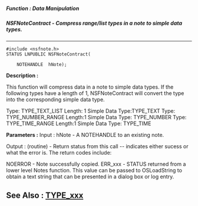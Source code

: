 ##### Function : Data Manipulation
##### NSFNoteContract - Compress range/list types in a note to simple data types.
---
```
#include <nsfnote.h>
STATUS LNPUBLIC NSFNoteContract(

	NOTEHANDLE  hNote);
```
**Description :**

This function will compress data in a note to simple data types.  If the 
following types have a length of 1, NSFNoteContract will convert the type into 
the corresponding simple data type.

Type: TYPE_TEXT_LIST   Length: 1 Simple Data Type:TYPE_TEXT
Type: TYPE_NUMBER_RANGE  Length:1 Simple Data Type: TYPE_NUMBER
Type: TYPE_TIME_RANGE  Length:1 Simple Data Type: TYPE_TIME

**Parameters :**
Input :
hNote  -  A NOTEHANDLE to an existing note.

Output :
(routine)  -  Return status from this call -- indicates either sucess or what the error is. The return codes include:

NOERROR - Note successfully copied.
ERR_xxx - STATUS returned from a lower level Notes function.  This value can be passed to OSLoadString to obtain a text string that can be presented in a dialog box or log entry.



**See Also :**
[TYPE_xxx](/domino-c-api-docs/reference/Symb/TYPE_xxx)
---
